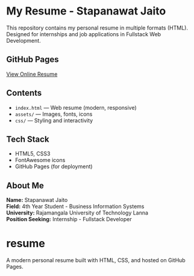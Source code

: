 #  My Resume - Stapanawat Jaito

This repository contains my personal resume in multiple formats (HTML). Designed for internships and job applications in Fullstack Web Development.

## GitHub Pages
 [View Online Resume](https://stapanawat.github.io/resume)

##  Contents
- `index.html` — Web resume (modern, responsive)
- `assets/` — Images, fonts, icons
- `css/` — Styling and interactivity

##  Tech Stack
- HTML5, CSS3
- FontAwesome icons
- GitHub Pages (for deployment)

##  About Me
**Name:** Stapanawat Jaito  
**Field:** 4th Year Student - Business Information Systems  
**University:** Rajamangala University of Technology Lanna  
**Position Seeking:** Internship - Fullstack Developer  

# resume
A modern personal resume built with HTML, CSS, and hosted on GitHub Pages.
